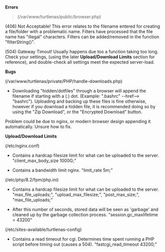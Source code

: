 __Errors__

> (/var/www/turtlenas/public/browser.php)

(406) Not Acceptable! This error relates to the filename entered for creating a file/folder with a problematic name. Filters have processed that the file name has "illegal" characters. Filters can be added/removed in the function "filterString()".

(504) Gateway Timout! Usually happens due too a function taking too long. Check your settings, (using the later __Upload/Download Limits__ section for reference), and double-check all settings meet the expected server-load.


__Bugs__

(/var/www/turtlenas/private/PHP/handle-downloads.php)

+ Downloading "hidden/dotfiles" through a browser will append the filename if starting with a (.) dot. (Example: ".bashrc" --href--> "bashrc"). Uploading and backing up these files is fine otherwise, however if you download a hidden file, it is recommended doing so by using the "Zip Download", or the "Encrypted Download" button.

Problem could be due to nginx, or modern browser design appending it automatically. Unsure how to fix.

__Upload/Download Limits__

(/etc/nginx.conf)

+ Contains a hardcap filesize limit for what can be uploaded to the server. "client_max_body_size 1000G;"

+ Contains a bandwidth limit nginx. "limit_rate 5m;"

(/etc/php/8.2/fpm/php.ini) 

+ Contains a hardcap filesize limit for what can be uploaded to the server. "max_file_uploads;", "upload_max_filesize;", "post_max_size;", "max_file_uploads;"

+ After this number of seconds, stored data will be seen as 'garbage' and cleaned up by the garbage collection process. "session.gc_maxlifetime = 43200"

(/etc/sites-available/turtlenas-config)

+ Contains a read timeout for cgi. Determines time spent running a PHP script before timing out (causes a 504). "fastcgi_read_timeout 43200;"
